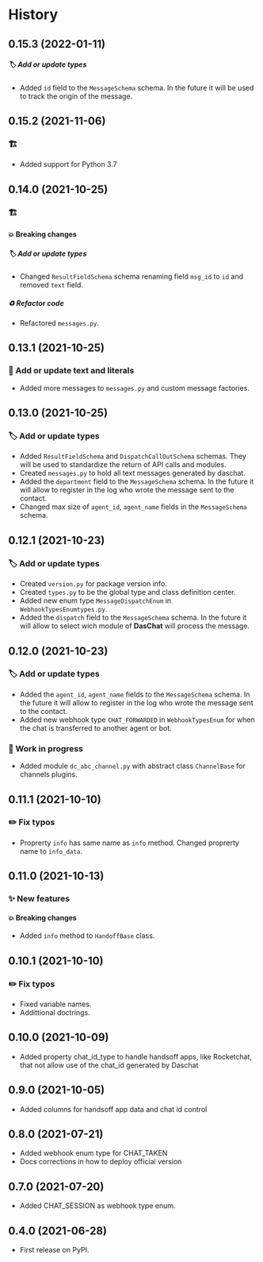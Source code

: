 # History

## 0.15.3 (2022-01-11)

##### :label: Add or update types

* Added `id` field to the `MessageSchema` schema. In the future it will be used to track the origin of the message.

## 0.15.2 (2021-11-06)

### :building_construction:

* Added support for Python 3.7

## 0.14.0 (2021-10-25)

### :building_construction:

#### :boom: Breaking changes

##### :label: Add or update types

* Changed `ResultFieldSchema` schema renaming field `msg_id` to `id` and removed `text` field.

##### :recycle: Refactor code

* Refactored `messages.py`.

## 0.13.1 (2021-10-25)

### :speech_balloon: Add or update text and literals

* Added more messages to `messages.py` and custom message factories.

## 0.13.0 (2021-10-25)

### :label: Add or update types

* Added `ResultFieldSchema` and `DispatchCallOutSchema` schemas. They will be used to standardize the return of API calls and modules.
* Created `messages.py` to hold all text messages generated by daschat.
* Added the `department` field to the `MessageSchema` schema. In the future it will allow to register in the log who wrote the message sent to the contact.
* Changed max size of `agent_id`, `agent_name` fields in the `MessageSchema` schema.

## 0.12.1 (2021-10-23)

### :label: Add or update types

* Created `version.py` for package version info.
* Created `types.py` to be the global type and class definition center.
* Added new enum type `MessageDispatchEnum` in `WebhookTypesEnumtypes.py`.
* Added the `dispatch` field to the `MessageSchema` schema. In the future it will allow to select wich module of **DasChat** will process the message.

## 0.12.0 (2021-10-23)

### :label: Add or update types

* Added the `agent_id`, `agent_name` fields to the `MessageSchema` schema. In the future it will allow to register in the log who wrote the message sent to the contact.
* Added new webhook type `CHAT_FORWARDED` in `WebhookTypesEnum` for when the chat is transferred to another agent or bot.

### :construction: Work in progress

* Added module `dc_abc_channel.py` with abstract class `ChannelBase` for channels plugins.

## 0.11.1 (2021-10-10)

### :pencil2: Fix typos

* Proprerty `info` has same name as `info` method. Changed proprerty name to `info_data`.

## 0.11.0 (2021-10-13)

### :sparkles: New features

#### :boom: Breaking changes

* Added `info` method to `HandoffBase` class.

## 0.10.1 (2021-10-10)

### :pencil2: Fix typos

* Fixed variable names.
* Addittional doctrings.

## 0.10.0 (2021-10-09)

* Added property chat_id_type to handle handsoff apps, like Rocketchat, that not allow use of the chat_id generated by Daschat

## 0.9.0 (2021-10-05)

* Added columns for handsoff app data and chat id control

## 0.8.0 (2021-07-21)

* Added webhook enum type for CHAT_TAKEN
* Docs corrections in how to deploy official version

## 0.7.0 (2021-07-20)

* Added CHAT_SESSION as webhook type enum.

## 0.4.0 (2021-06-28)

* First release on PyPI.
